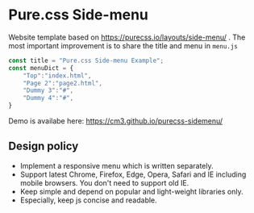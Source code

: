 # Pure.css Side-menu

Website template based on https://purecss.io/layouts/side-menu/ . The most important improvement is to share the title and menu in `menu.js`

```JavaScript
const title = "Pure.css Side-menu Example";
const menuDict = {
    "Top":"index.html",
    "Page 2":"page2.html",
    "Dummy 3":"#",
    "Dummy 4":"#",
}
```

Demo is availabe here: https://cm3.github.io/purecss-sidemenu/

## Design policy

- Implement a responsive menu which is written separately.
- Support latest Chrome, Firefox, Edge, Opera, Safari and IE including mobile browsers. You don't need to support old IE.
- Keep simple and depend on popular and light-weight libraries only.
- Especially, keep js concise and readable.
